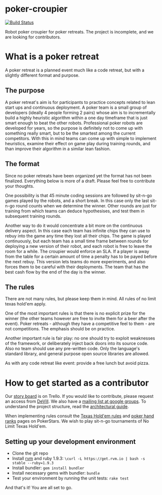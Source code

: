 poker-croupier
==============

[![Build Status](https://travis-ci.org/devill/poker-croupier.png?branch=master)](https://travis-ci.org/devill/poker-croupier)

Robot poker croupier for poker retreats. The project is incomplete, and we are looking for contributors.

# What is a poker retreat

A poker retreat is a planned event much like a code retreat, but with a slightly different format and purpose.

## The purpose

A poker retreat's aim is for participants to practice concepts related to lean start ups and continuous deployment. A poker team is a small group of developers (ideally 4 people forming 2 pairs) whose aim is to incrementally build a highly heuristic algorithm within a one day timeframe that is just smart enough to beat the other robots. Professional poker robots are developed for years, so the purpose is definitely not to come up with something really smart, but to be the smartest among the current competitors. With this in mind teams can come up with simple to implement heuristics, examine their effect on game play during training rounds, and than improve their algorithm in a similar lean fashion.

## The format

Since no poker retreats have been organized yet the format has not been finalized. Everything below is more of a draft. Please feel free to contribute your thoughts.

One possibility is that 45 minute coding sessions are followed by sit-n-go games played by the  robots, and a short break. In this case only the last sit-n-go round counts when we determine the winner. Other rounds are just for training from which teams can deduce hypothesises, and test them in subsequent training rounds.

Another way to do it would concentrate a bit more on the continuous delivery aspect. In this case each team has infinite chips they can use to rebuy into the game any time they lost all their chips. The game is played continuously, but each team has a small time frame between rounds for deploying a new version of their robot, and each robot is free to leave the room for a while. The croupier would enforce an SLA. If a player is away from the table for a certain amount of time a penalty has to be payed before the next rebuy. This version lets teams do more experiments, and also forces them to be careful with their deployments. The team that has the best cash flow by the end of the day is the winner.

## The rules

There are not many rules, but please keep them in mind. All rules of no limit texas hold'em apply.

One of the most important rules is that there is no explicit prize for the winner (the other teams however are free to invite them for a beer after the event). Poker retreats - although they have a competitive feel to them - are not competitions. The emphasis should be on practice.

Another important rule is fair play: no one should try to exploit weaknesses of the framework, or deliberately inject back doors into its source code. Also no team should use any pre-written code. Only the language's standard library, and general purpose open source libraries are allowed.

As with any code retreat like event: provide a free lunch but avoid pizza.

# How to get started as a contributor

Our [story board](https://trello.com/b/IqfZyfzl) is on Trello. If you would like to contribute, please request an access from [DeVill](https://github.com/devill). We also have a [mailing list at google groups](https://groups.google.com/forum/?hl=en#!forum/poker-croupier-developers). To understand the project structure, read the [architectural guide](https://github.com/devill/poker-croupier/wiki/Architectural-guide).

When implementing rules consult the [Texas Hold'em rules](http://www.pokerstars.com/poker/games/texas-holdem/) and [poker hand ranks](http://www.pokerstars.com/poker/games/rules/hand-rankings/) pages on PokerStars. We wish to play sit-n-go tournaments of No Limit Texas Hold'em.

## Setting up your development environment

- Clone the git repo
- Install [rvm](http://rvm.io/) and ruby 1.9.3: `\curl -L https://get.rvm.io | bash -s stable --ruby=1.9.3`
- Install bundler: `gem install bundler`
- Install necessary gems with bundler: `bundle`
- Test your environment by running the unit tests: `rake test`

And that's it! You are all set to go.
